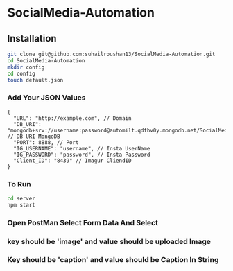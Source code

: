 # SocialMedia-Automation

## Installation

```bash
git clone git@github.com:suhailroushan13/SocialMedia-Automation.git
cd SocialMedia-Automation
mkdir config
cd config
touch default.json

```

### Add Your JSON Values

```jsonc
{
  "URL": "http://example.com", // Domain
  "DB_URI": "mongodb+srv://username:password@automilt.qdfhv0y.mongodb.net/SocialMedia", // DB URI MongoDB
  "PORT": 8888, // Port
  "IG_USERNAME": "username", // Insta UserName
  "IG_PASSWORD": "password", // Insta Password
  "Client_ID": "8439" // Imagur CliendID
}
```

### To Run

```bash
cd server
npm start
```

### Open PostMan Select Form Data And Select

### key should be 'image' and value should be uploaded Image

### Key should be 'caption' and value should be Caption In String
